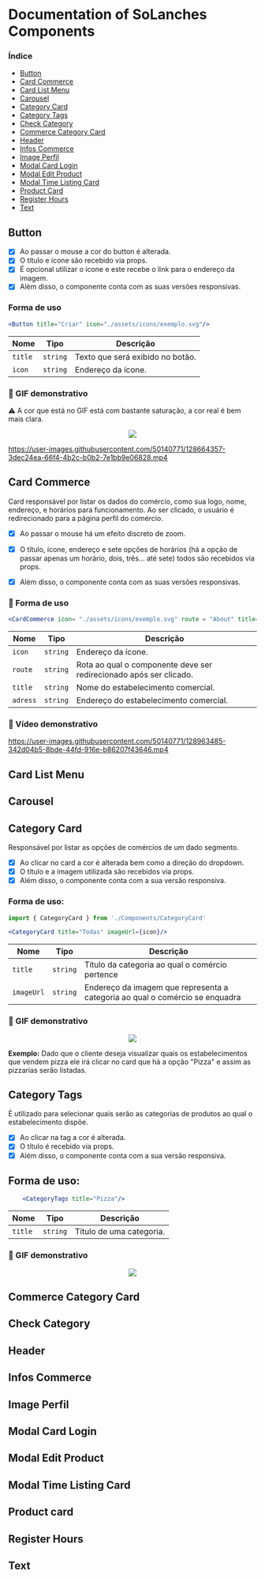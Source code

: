 # Documentation of SoLanches Components

### Índice

- [Button](#Button)
- [Card Commerce](#Card-Commerce)
- [Card List Menu](#Card-List-Menu)
- [Carousel](#Carousel)
- [Category Card](#Category-Card)
- [Category Tags](#Category-Tags)
- [Check Category](#Check-Category)
- [Commerce Category Card](#Commerce-Category-Card)
- [Header](#Header)
- [Infos Commerce](#Infos-Commerce)
- [Image Perfil](#Image-Perfil)
- [Modal Card Login](#Modal-Card-Login)
- [Modal Edit Product](#Modal-Edit-Product)
- [Modal Time Listing Card](#Modal-Time-Listing-Card)
- [Product Card](#Product-Card)
- [Register Hours](#Register-Hours)
- [Text](#Text)

## Button

- [X] Ao passar o mouse a cor do button é alterada.
- [x] O título e ícone são recebido via props.
- [x] É opcional utilizar o ícone e este recebe o link para o endereço da imagem.
- [X] Além disso, o componente conta com as suas versões responsivas.

### Forma de uso 
``` jsx
<Button title="Criar" icon="./assets/icons/exemplo.svg"/>
```

| Nome        | Tipo    | Descrição|
| ----------- | ----------|------------------------------- |
| `title`     | `string`  | Texto que será exibido no botão.|
| `icon`  | `string`  | Endereço da ícone.|

### :movie_camera: GIF demonstrativo
:warning: A cor que está no GIF está com bastante saturação, a cor real é bem mais clara.

<p align=center >
<img src="https://user-images.githubusercontent.com/50140771/128616352-38370970-5ff6-45a4-ba93-9828851b4d5a.gif"/>

https://user-images.githubusercontent.com/50140771/128664357-3dec24ea-66f4-4b2c-b0b2-7e1bb9e06828.mp4

## Card Commerce

Card responsável por listar os dados do comércio, como sua logo, nome, endereço, e horários para funcionamento.
Ao ser clicado, o usuário é redirecionado para a página perfil do comércio.
- [X] Ao passar o mouse há um efeito discreto de zoom.
- [x] O título, ícone, endereço e sete opções de horários (há a opção de passar apenas um horário, dois,  três... até sete) todos são recebidos via props.
- [X] Além disso, o componente conta com as suas versões responsivas.


### :page_facing_up:  Forma de uso 

``` jsx
<CardCommerce icon= "./assets/icons/exemplo.svg" route = "About" title="Hamburgueria Lá em Robson" adress= "Rua Celso Cirne, 449 - Solânea "/ >
```
| Nome        | Tipo    | Descrição|
| ----------- | ----------|------------------------------- |
| `icon`     | `string`  | Endereço da ícone.|
| `route`  | `string`  | Rota ao qual o componente deve ser redirecionado após ser clicado.|
| `title`     | `string`  | Nome do estabelecimento comercial.|
| `adress`  | `string`  | Endereço do estabelecimento comercial.|


### :movie_camera: Vídeo demonstrativo

https://user-images.githubusercontent.com/50140771/128963485-342d04b5-8bde-44fd-916e-b86207f43646.mp4
  
## Card List Menu

## Carousel

## Category Card

Responsável por listar as opções de comércios de um dado segmento.

- [X] Ao clicar no card a cor é alterada bem como a direção do dropdown.
- [X] O título e a imagem utilizada são recebidos via props.
- [X] Além disso, o componente conta com a sua versão responsiva.

### Forma de uso:

```jsx
import { CategoryCard } from './Components/CategoryCard'

<CategoryCard title="Todas" imageUrl={icon}/>

```

| Nome        | Tipo    | Descrição|
| ----------- | ----------|------------------------------- |
| `title`     | `string`  | Título da categoria ao qual o comércio pertence|
| `imageUrl`  | `string`  | Endereço da imagem que representa a categoria ao qual o comércio se enquadra|


### :movie_camera: GIF demonstrativo

<p align=center >
<img src="https://user-images.githubusercontent.com/50140771/128279159-be15f44e-fbd5-4201-8201-0dea0a34b684.gif"/>
 </p> 

**Exemplo:** Dado que o cliente deseja visualizar quais os estabelecimentos que vendem pizza
ele irá clicar no card que há a opção "Pizza" e assim as pizzarias serão listadas.

## Category Tags

É utilizado para selecionar quais serão as categorias de produtos ao qual o estabelecimento dispõe.

- [X] Ao clicar na tag a cor é alterada.
- [x] O título é recebido via props.
- [X] Além disso, o componente conta com a sua versão responsiva.

## Forma de uso: 

``` jsx
    <CategoryTags title="Pizza"/>
```
| Nome        | Tipo    | Descrição|
| ----------- | ----------|------------------------------- |
| `title`     | `string`  | Título de uma categoria. |

### :movie_camera: GIF demonstrativo

<p align=center >
<img src="https://user-images.githubusercontent.com/50140771/128273336-e2033fd1-bd77-4c1a-a2c9-111a1efb95a0.gif"/>
    
## Commerce Category Card
  
## Check Category
  
## Header
 
## Infos Commerce
  
## Image Perfil

## Modal Card Login

## Modal Edit Product 

## Modal Time Listing Card
  
## Product card
 
## Register Hours
 
## Text


